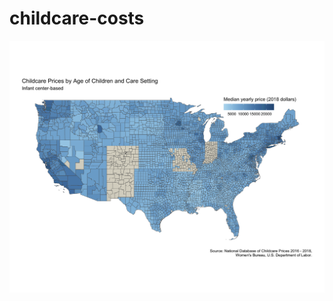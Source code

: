 # childcare-costs

<!-- badges: start -->
<!-- badges: end -->

![A chloropleth map showing the median cost of childcare in the USA between 2016 and 2018. The coloured regions of the map correspond to counties.](plot/infant-center-based.png)

